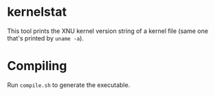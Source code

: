 # kernelstat

This tool prints the XNU kernel version string of a kernel file (same one that's printed by `uname -a`).

# Compiling
Run `compile.sh` to generate the executable.
